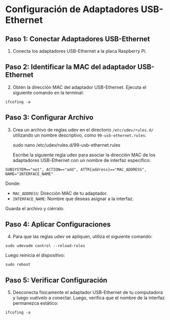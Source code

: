 
# Configuración de Adaptadores USB-Ethernet


## Paso 1: Conectar Adaptadores USB-Ethernet

1. Conecta los adaptadores USB-Ethernet a la placa Raspberry Pi.

## Paso 2: Identificar la MAC del adaptador USB-Ethernet

2. Obtén la dirección MAC del adaptador USB-Ethernet. Ejecuta el siguiente comando en la terminal:

```shell
ifcofing -a
```

## Paso 3: Configurar Archivo

3. Crea un archivo de reglas udev en el directorio `/etc/udev/rules.d/` utilizando un nombre descriptivo, como `99-usb-ethernet.rules`:

   sudo nano /etc/udev/rules.d/99-usb-ethernet.rules

   Escribe la siguiente regla udev para asociar la dirección MAC de los adaptadores USB-Ethernet con un nombre de interfaz específico:

```shell
SUBSYSTEM=="net", ACTION=="add", ATTR{address}=="MAC_ADDRESS", NAME="INTERFACE_NAME"
```
Donde:
- `MAC_ADDRESS`: Dirección MAC de tu adaptador.
- `INTERFACE_NAME`: Nombre que deseas asignar a la interfaz.

Guarda el archivo y ciérralo.

## Paso 4: Aplicar Configuraciones

4. Para que las reglas udev se apliquen, utiliza el siguiente comando:

```shell
sudo udevadm control --reload-rules
```
Luego reinicia el dispositivo:

```shell
sudo reboot
```

## Paso 5: Verificar Configuración

5. Desconecta físicamente el adaptador USB-Ethernet de tu computadora y luego vuélvelo a conectar. Luego, verifica que el nombre de la interfaz permanezca estático:

```shell
ifcofing -a
```
